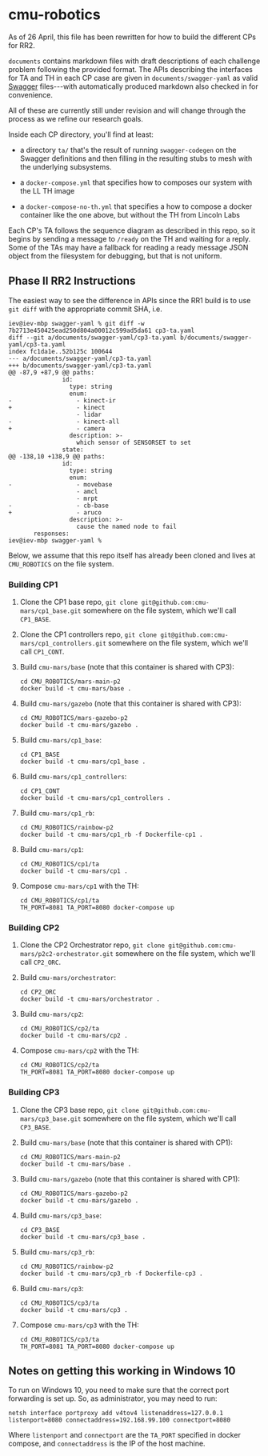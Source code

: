 # cmu-robotics

As of 26 April, this file has been rewritten for how to build the
different CPs for RR2.

`documents` contains markdown files with draft descriptions of each
challenge problem following the provided format. The APIs describing the
interfaces for TA and TH in each CP case are given in
`documents/swagger-yaml` as valid [Swagger](http://swagger.io) files---with
automatically produced markdown also checked in for convenience.

All of these are currently still under revision and will change through the
process as we refine our research goals.

Inside each CP directory, you'll find at least:

* a directory `ta/` that's the result of running `swagger-codegen` on
  the Swagger definitions and then filling in the resulting stubs to
  mesh with the underlying subsystems.

* a `docker-compose.yml` that specifies how to composes our system
  with the LL TH image

* a `docker-compose-no-th.yml` that specifies a how to compose a
  docker container like the one above, but without the TH from Lincoln
  Labs

Each CP's TA follows the sequence diagram as described in this repo,
so it begins by sending a message to `/ready` on the TH and waiting
for a reply. Some of the TAs may have a fallback for reading a ready
message JSON object from the filesystem for debugging, but that is not
uniform.

## Phase II RR2 Instructions

The easiest way to see the difference in APIs since the RR1 build is
to use `git diff` with the appropriate commit SHA, i.e.

```
iev@iev-mbp swagger-yaml % git diff -w 7b2713e450425ead250d804a00012c599ad5da61 cp3-ta.yaml
diff --git a/documents/swagger-yaml/cp3-ta.yaml b/documents/swagger-yaml/cp3-ta.yaml
index fc1da1e..52b125c 100644
--- a/documents/swagger-yaml/cp3-ta.yaml
+++ b/documents/swagger-yaml/cp3-ta.yaml
@@ -87,9 +87,9 @@ paths:
               id:
                 type: string
                 enum:
-                  - kinect-ir
+                  - kinect
                   - lidar
-                  - kinect-all
+                  - camera
                 description: >-
                   which sensor of SENSORSET to set
               state:
@@ -138,10 +138,9 @@ paths:
               id:
                 type: string
                 enum:
-                  - movebase
                   - amcl
                   - mrpt
-                  - cb-base
+                  - aruco
                 description: >-
                   cause the named node to fail
       responses:
iev@iev-mbp swagger-yaml %
```

Below, we assume that this repo itself has already been cloned and
lives at `CMU_ROBOTICS` on the file system.

### Building CP1

1. Clone the CP1 base repo, `git clone
   git@github.com:cmu-mars/cp1_base.git` somewhere on the file system,
   which we'll call `CP1_BASE`.

2. Clone the CP1 controllers repo, `git clone
   git@github.com:cmu-mars/cp1_controllers.git` somewhere on the file
   system, which we'll call `CP1_CONT`.

3. Build `cmu-mars/base` (note that this container is shared with CP3):

    ``` shell
    cd CMU_ROBOTICS/mars-main-p2
    docker build -t cmu-mars/base .
    ```

4. Build `cmu-mars/gazebo` (note that this container is shared with CP3):

    ``` shell
    cd CMU_ROBOTICS/mars-gazebo-p2
    docker build -t cmu-mars/gazebo .
    ```

5. Build `cmu-mars/cp1_base`:

    ``` shell
    cd CP1_BASE
    docker build -t cmu-mars/cp1_base .
    ```

6. Build `cmu-mars/cp1_controllers`:

    ``` shell
    cd CP1_CONT
    docker build -t cmu-mars/cp1_controllers .
    ```

7. Build `cmu-mars/cp1_rb`:

    ``` shell
    cd CMU_ROBOTICS/rainbow-p2
    docker build -t cmu-mars/cp1_rb -f Dockerfile-cp1 .
    ```

8. Build `cmu-mars/cp1`:

    ``` shell
    cd CMU_ROBOTICS/cp1/ta
    docker build -t cmu-mars/cp1 .
    ```

9. Compose `cmu-mars/cp1` with the TH:

    ``` shell
    cd CMU_ROBOTICS/cp1/ta
    TH_PORT=8081 TA_PORT=8080 docker-compose up
    ```


### Building CP2
1. Clone the CP2 Orchestrator repo, `git clone
   git@github.com:cmu-mars/p2c2-orchestrator.git` somewhere on the
   file system, which we'll call `CP2_ORC`.

2. Build `cmu-mars/orchestrator`:

    ``` shell
    cd CP2_ORC
    docker build -t cmu-mars/orchestrator .
    ```

3. Build `cmu-mars/cp2`:

    ``` shell
    cd CMU_ROBOTICS/cp2/ta
    docker build -t cmu-mars/cp2 .
    ```

4. Compose `cmu-mars/cp2` with the TH:

    ``` shell
    cd CMU_ROBOTICS/cp2/ta
    TH_PORT=8081 TA_PORT=8080 docker-compose up
    ```

### Building CP3
1. Clone the CP3 base repo, `git clone
   git@github.com:cmu-mars/cp3_base.git` somewhere on the file system,
   which we'll call `CP3_BASE`.

2. Build `cmu-mars/base` (note that this container is shared with CP1):

    ``` shell
    cd CMU_ROBOTICS/mars-main-p2
    docker build -t cmu-mars/base .
    ```

3. Build `cmu-mars/gazebo` (note that this container is shared with CP1):

    ``` shell
    cd CMU_ROBOTICS/mars-gazebo-p2
    docker build -t cmu-mars/gazebo .
    ```

4. Build `cmu-mars/cp3_base`:

    ``` shell
    cd CP3_BASE
    docker build -t cmu-mars/cp3_base .
    ```

5. Build `cmu-mars/cp3_rb`:

    ``` shell
    cd CMU_ROBOTICS/rainbow-p2
    docker build -t cmu-mars/cp3_rb -f Dockerfile-cp3 .
    ```

6. Build `cmu-mars/cp3`:

    ``` shell
    cd CMU_ROBOTICS/cp3/ta
    docker build -t cmu-mars/cp3 .
    ```

7. Compose `cmu-mars/cp3` with the TH:

    ``` shell
    cd CMU_ROBOTICS/cp3/ta
    TH_PORT=8081 TA_PORT=8080 docker-compose up
    ```

## Notes on getting this working in Windows 10

To run on Windows 10, you need to make sure that the correct port
forwarding is set up. So, as administrator, you may need to run:

```
netsh interface portproxy add v4tov4 listenaddress=127.0.0.1 listenport=8080 connectaddress=192.168.99.100 connectport=8080
```

Where `listenport` and `connectport` are the `TA_PORT` specified in
docker compose, and `connectaddress` is the IP of the host machine.
